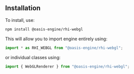 ## Installation

To install, use:

```sh
npm install @oasis-engine/rhi-webgl
```

This will allow you to import engine entirely using:

```javascript
import * as RHI_WEBGL from "@oasis-engine/rhi-webgl";
```

or individual classes using:

```javascript
import { WebGLRenderer } from "@oasis-engine/rhi-webgl";
```